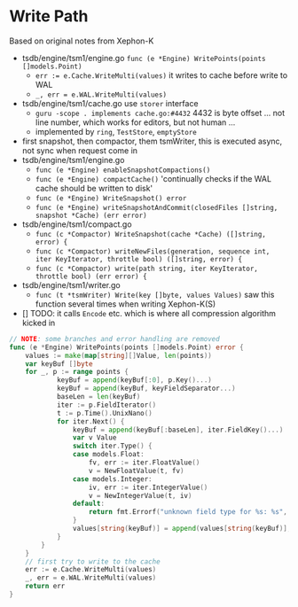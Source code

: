 # Write Path

Based on original notes from Xephon-K

- tsdb/engine/tsm1/engine.go `func (e *Engine) WritePoints(points []models.Point)`
  - `err := e.Cache.WriteMulti(values)` it writes to cache before write to WAL
  - `_, err = e.WAL.WriteMulti(values)`
- tsdb/engine/tsm1/cache.go use `storer` interface
  - `guru -scope . implements cache.go:#4432` 4432 is byte offset ... not line number, which works for editors, but not human ...
  - implemented by `ring`, `TestStore`, `emptyStore`
- first snapshot, then compactor, them tsmWriter, this is executed async, not sync when request come in
- tsdb/engine/tsm1/engine.go
  - `func (e *Engine) enableSnapshotCompactions()`
  - `func (e *Engine) compactCache()` 'continually checks if the WAL cache should be written to disk'
  - `func (e *Engine) WriteSnapshot() error`
  - `func (e *Engine) writeSnapshotAndCommit(closedFiles []string, snapshot *Cache) (err error)`
- tsdb/engine/tsm1/compact.go
  - `func (c *Compactor) WriteSnapshot(cache *Cache) ([]string, error) {`
  - `func (c *Compactor) writeNewFiles(generation, sequence int, iter KeyIterator, throttle bool) ([]string, error) {`
  - `func (c *Compactor) write(path string, iter KeyIterator, throttle bool) (err error) {`
- tsdb/engine/tsm1/writer.go
  - `func (t *tsmWriter) Write(key []byte, values Values)` saw this function several times when writing Xephon-K(S)
- [] TODO: it calls `Encode` etc. which is where all compression algorithm kicked in
   
````go
// NOTE: some branches and error handling are removed
func (e *Engine) WritePoints(points []models.Point) error {
    values := make(map[string][]Value, len(points))
    var keyBuf []byte
    for _, p := range points {
            keyBuf = append(keyBuf[:0], p.Key()...)
            keyBuf = append(keyBuf, keyFieldSeparator...)
            baseLen = len(keyBuf)
    		iter := p.FieldIterator()
    		t := p.Time().UnixNano()
    		for iter.Next() {
    			keyBuf = append(keyBuf[:baseLen], iter.FieldKey()...)
    			var v Value
    			switch iter.Type() {
    			case models.Float:
    				fv, err := iter.FloatValue()
    				v = NewFloatValue(t, fv)
    			case models.Integer:
    				iv, err := iter.IntegerValue()
    				v = NewIntegerValue(t, iv)
    			default:
    				return fmt.Errorf("unknown field type for %s: %s", string(iter.FieldKey()), p.String())
    			}
    			values[string(keyBuf)] = append(values[string(keyBuf)], v)
    		}
    	}
    }
    // first try to write to the cache
    err := e.Cache.WriteMulti(values)
	_, err = e.WAL.WriteMulti(values)
	return err
}
````